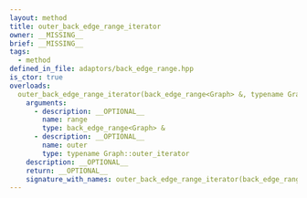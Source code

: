```yaml
---
layout: method
title: outer_back_edge_range_iterator
owner: __MISSING__
brief: __MISSING__
tags:
  - method
defined_in_file: adaptors/back_edge_range.hpp
is_ctor: true
overloads:
  outer_back_edge_range_iterator(back_edge_range<Graph> &, typename Graph::outer_iterator):
    arguments:
      - description: __OPTIONAL__
        name: range
        type: back_edge_range<Graph> &
      - description: __OPTIONAL__
        name: outer
        type: typename Graph::outer_iterator
    description: __OPTIONAL__
    return: __OPTIONAL__
    signature_with_names: outer_back_edge_range_iterator(back_edge_range<Graph> & range, typename Graph::outer_iterator outer)
---
```

